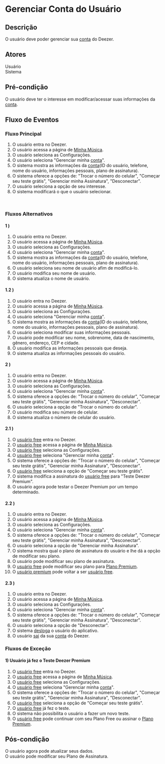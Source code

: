 # Gerenciar Conta do Usuário
<div class="line"></div>

##  Descrição

O usuário deve poder gerenciar sua [conta](/modelagem/lexico#conta) do Deezer.

##  Atores

Usuário
<br>
Sistema

##  Pré-condição

O usuário deve ter o interesse em modificar/acessar suas informações da [conta](/modelagem/lexico#conta).

##  Fluxo de Eventos

### Fluxo Principal
1. O usuário entra no Deezer.
2. O usuário acessa a página de [Minha Música](/modelagem/lexico#minha-musica).
3. O usuário seleciona as Configurações.
4. O usuário seleciona "Gerenciar minha [conta](/modelagem/lexico#conta)".
5. O sistema mostra as informações da [conta](/modelagem/lexico#conta)(ID do usuário, telefone, nome do usuário, informações pessoais, plano de assinatura).
6. O sistema oferece a opções de: "Trocar o número do celular", "Começar seu teste grátis", "Gerenciar minha Assinatura", "Desconectar".
7. O usuário seleciona a opção de seu interesse.
8. O sistema modificará o que o usuário selecionar.

<br>

### Fluxos Alternativos

#### 1 )
1. O usuário entra no Deezer.
2. O usuário acessa a página de [Minha Música](/modelagem/lexico#minha-musica).
3. O usuário seleciona as Configurações.
4. O usuário seleciona "Gerenciar minha [conta](/modelagem/lexico#conta)".
5. O sistema mostra as informações da [conta](/modelagem/lexico#conta)(ID do usuário, telefone, nome do usuário, informações pessoais, plano de assinatura).
6. O usuário seleciona seu nome de usuário afim de modificá-lo.
7. O usuário modifica seu nome de usuário.
8. O sistema atualiza o nome de usuário.

#### 1.2 )
1. O usuário entra no Deezer.
2. O usuário acessa a página de [Minha Música](/modelagem/lexico#minha-musica).
3. O usuário seleciona as Configurações.
4. O usuário seleciona "Gerenciar minha [conta](/modelagem/lexico#conta)".
5. O sistema mostra as informações da [conta](/modelagem/lexico#conta)(ID do usuário, telefone, nome do usuário, informações pessoais, plano de assinatura).
6. O usuário seleciona modificar suas informações pessoais.
7. O usuário pode modificar seu nome, sobrenome, data de nascimento, gênero, endereço, CEP e cidade.
8. O usuário modifica as informações pessoais que deseja.
9. O sistema atualiza as informações pessoais do usuário.

#### 2 )
1. O usuário entra no Deezer.
2. O usuário acessa a página de [Minha Música](/modelagem/lexico#minha-musica).
3. O usuário seleciona as Configurações.
4. O usuário seleciona "Gerenciar minha [conta](/modelagem/lexico#conta)".
5. O sistema oferece a opções de: "Trocar o número do celular", "Começar seu teste grátis", "Gerenciar minha Assinatura", "Desconectar".
6. O usuário seleciona a opção de "Trocar o número do celular".
7. O usuário modifica seu número de celular.
8. O sistema atualiza o número de celular do usuário.

#### 2.1 )
1. O [usuário free](/modelagem/lexico#usuario-free) entra no Deezer.
2. O [usuário free](/modelagem/lexico#usuario-free) acessa a página de [Minha Música](/modelagem/lexico#minha-musica).
3. O [usuário free](/modelagem/lexico#usuario-free) seleciona as Configurações.
4. O [usuário free](/modelagem/lexico#usuario-free) seleciona "Gerenciar minha [conta](/modelagem/lexico#conta)".
5. O sistema oferece a opções de: "Trocar o número do celular", "Começar seu teste grátis", "Gerenciar minha Assinatura", "Desconectar".
6. O [usuário free](/modelagem/lexico#usuario-free) seleciona a opção de "Começar seu teste grátis".
7. O sistema modifica a assinatura do [usuário free](/modelagem/lexico#usuario-free) para "Teste Deezer Premium".
8. O usuário agora pode testar o Deezer Premium por um tempo determinado.

#### 2.2 )
1. O usuário entra no Deezer.
2. O usuário acessa a página de [Minha Música](/modelagem/lexico#minha-musica).
3. O usuário seleciona as Configurações.
4. O usuário seleciona "Gerenciar minha [conta](/modelagem/lexico#conta)".
5. O sistema oferece a opções de: "Trocar o número do celular", "Começar seu teste grátis", "Gerenciar minha Assinatura", "Desconectar".
6. O usuário seleciona a opção de "Gerenciar minha Assinatura".
7. O sistema mostra qual o plano de assinatura do usuário e lhe dá a opção de modificar seu plano.
8. O usuário pode modificar seu plano de assinatura.
9. O [usuário free](/modelagem/lexico#usuario-free) pode modificar seu plano para [Plano Premium](/modelagem/lexico#plano-premium).
10. O [usuário premium](/modelagem/lexico#usuario-premium) pode voltar a ser [usuário free](/modelagem/lexico#usuario-free).

#### 2.3 )
1. O usuário entra no Deezer.
2. O usuário acessa a página de [Minha Música](/modelagem/lexico#minha-musica).
3. O usuário seleciona as Configurações.
4. O usuário seleciona "Gerenciar minha [conta](/modelagem/lexico#conta)".
5. O sistema oferece a opções de: "Trocar o número do celular", "Começar seu teste grátis", "Gerenciar minha Assinatura", "Desconectar".
6. O usuário seleciona a opção de "Desconectar".
7. O sistema [desloga](/modelagem/lexico#logout) o usuário do aplicativo.
8. O usuário [sai](/modelagem/lexico#sair) da sua [conta](/modelagem/lexico#conta) do Deezer.


### Fluxos de Exceção

#### 1) Usuário já fez o Teste Deezer Premium

1. O [usuário free](/modelagem/lexico#usuario-free) entra no Deezer.
2. O [usuário free](/modelagem/lexico#usuario-free) acessa a página de [Minha Música](/modelagem/lexico#minha-musica).
3. O [usuário free](/modelagem/lexico#usuario-free) seleciona as Configurações.
4. O [usuário free](/modelagem/lexico#usuario-free) seleciona "Gerenciar minha [conta](/modelagem/lexico#conta)".
5. O sistema oferece a opções de: "Trocar o número do celular", "Começar seu teste grátis", "Gerenciar minha Assinatura", "Desconectar".
7. O [usuário free](/modelagem/lexico#usuario-free) seleciona a opção de "Começar seu teste grátis".
8. O [usuário free](/modelagem/lexico#usuario-free) já fez o teste.
9. O sistema não possibilita o usuário a fazer um novo teste.
10. O [usuário free](/modelagem/lexico#usuario-free) pode continuar com seu Plano Free ou assinar o [Plano Premium](/modelagem/lexico#plano-premium).

## Pós-condição
O usuário agora pode atualizar seus dados.
<br>
O usuário pode modificar seu Plano de Assinatura. 



